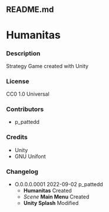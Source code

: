 README.md
---------

**Humanitas**
=============

### Description
Strategy Game created with Unity

### License
CC0 1.0 Universal

### Contributors
- p_pattedd

### Credits
- Unity
- GNU Unifont

### Changelog
- O.0.0.0.0001			2022-09-02			p_pattedd
	- **Humanitas** Created
	- *Scene* **Main Menu** Created
	- **Unity Splash** Modified
